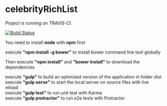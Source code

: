 # celebrityRichList

*Project is running on TRAVIS-CI.*

[![Build Status](https://travis-ci.org/benweizhu/celebrityRichList.svg?branch=master)](https://travis-ci.org/benweizhu/celebrityRichList)

You need to install **node** with **npm** first

execute **"npm install -g bower"** to install bower command line tool globally 
  
Then execute **"npm install"** and **"bower install"** to download the dependencies

execute **"gulp"** to build an optimized version of the application in folder dist   
execute **"gulp serve"** to start the local server on source files with live reload   
execute **"gulp test"** to run unit test with Karma   
execute **"gulp protractor"** to run e2e tests with Protractor   


